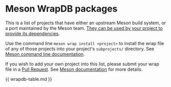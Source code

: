 # Meson WrapDB packages

This is a list of projects that have either an upstream Meson build system, or a
port maintained by the Meson team. [They can be used by your project to provide
its dependencies](Wrap-dependency-system-manual.md).

Use the command line `meson wrap install <project>` to install the wrap file of
any of those projects into your project's `subprojects/` directory.
See [Meson command line documentation](Using-wraptool.md).

If you wish to add your own project into this list, please submit your wrap file
in a [Pull Request](https://github.com/mesonbuild/wrapdb).
See [Meson documentation](Adding-new-projects-to-wrapdb.md)
for more details.

{{ wrapdb-table.md }}
